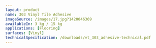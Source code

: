 ```yaml
---
layout: product
name: 303 Vinyl Tile Adhesive
imageSource: /images/17.jpg?1420046369
availableIn: 3 kg / 15 kg
applications: [Flooring]
surfaces: [Vinyl]
technicalSpecification: /downloads/vt_303_adhesive-technical.pdf
---
```


